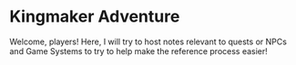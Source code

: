 # Kingmaker Adventure
Welcome, players! Here, I will try to host notes relevant to quests or NPCs and Game Systems
to try to help make the reference process easier!
